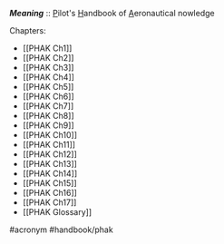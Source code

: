 ***Meaning*** :: <u>P</u>ilot's <u>H</u>andbook of <u>A</u>eronautical <u></u>nowledge

Chapters:
- [[PHAK Ch1]]
- [[PHAK Ch2]]
- [[PHAK Ch3]]
- [[PHAK Ch4]]
- [[PHAK Ch5]]
- [[PHAK Ch6]]
- [[PHAK Ch7]]
- [[PHAK Ch8]]
- [[PHAK Ch9]]
- [[PHAK Ch10]]
- [[PHAK Ch11]]
- [[PHAK Ch12]]
- [[PHAK Ch13]]
- [[PHAK Ch14]]
- [[PHAK Ch15]]
- [[PHAK Ch16]]
- [[PHAK Ch17]]
- [[PHAK Glossary]]

#acronym #handbook/phak
